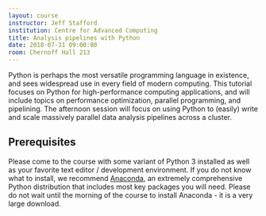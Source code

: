```yaml
---
layout: course
instructor: Jeff Stafford
institution: Centre for Advanced Computing
title: Analysis pipelines with Python
date: 2018-07-31 09:00:00
room: Chernoff Hall 213
---
```


Python is perhaps the most versatile programming language in existence, and sees
widespread use in every field of modern computing. This tutorial focuses on
Python for high-performance computing applications, and will include topics on
performance optimization, parallel programming, and pipelining. The afternoon
session will focus on using Python to (easily) write and scale massively
parallel data analysis pipelines across a cluster.

## Prerequisites

Please come to the course with some variant of Python 3 installed as well as
your favorite text editor / development environment. If you do not know what to install, we
recommend [Anaconda](https://www.continuum.io/downloads),
an extremely comprehensive Python distribution that includes
most key packages you will need.
Please do not wait until the morning of the course to install Anaconda -
it is a very large download.
